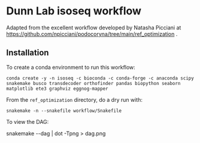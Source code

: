 # Dunn Lab isoseq workflow

Adapted from the excellent workflow developed by Natasha Picciani at https://github.com/npicciani/podocoryna/tree/main/ref_optimization .

## Installation

To create a conda environment to run this workflow:

    conda create -y -n isoseq -c bioconda -c conda-forge -c anaconda scipy snakemake busco transdecoder orthofinder pandas biopython seaborn matplotlib ete3 graphviz eggnog-mapper

From the `ref_optimization` directory, do a dry run with:

    snakemake -n --snakefile workflow/Snakefile

To view the DAG:

   snakemake --dag | dot -Tpng > dag.png
